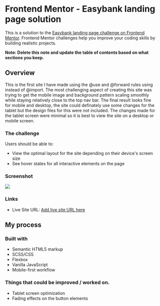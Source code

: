 # Frontend Mentor - Easybank landing page solution

This is a solution to the [Easybank landing page challenge on Frontend Mentor](https://www.frontendmentor.io/challenges/easybank-landing-page-WaUhkoDN). Frontend Mentor challenges help you improve your coding skills by building realistic projects. 




**Note: Delete this note and update the table of contents based on what sections you keep.**

## Overview
This is the first site I have made using the @use and @forward rules using instead of @import.
The most challenging aspect of creating this site was trying to get the mobile image and background pattern
scaling smoothly while staying relatively close to the top nav bar. The final result looks fine for mobile and
desktop, the site could definately use some changes for the tablet but the design files for this were not included. 
The changes made for the tablet screen were minimal so it is best to view the site on a desktop or mobile screen.


### The challenge

Users should be able to:

- View the optimal layout for the site depending on their device's screen size
- See hover states for all interactive elements on the page

### Screenshot

![](./screenshot.jpg)


### Links

- Live Site URL: [Add live site URL here](https://bengera.github.io/easy-bank-landing-page/)

## My process

### Built with

- Semantic HTML5 markup
- SCSS/CSS
- Flexbox
- Vanilla JavaScript
- Mobile-first workflow

### Things that could be improved / worked on.

- Tablet screen optimization
- Fading effects on the button elements

